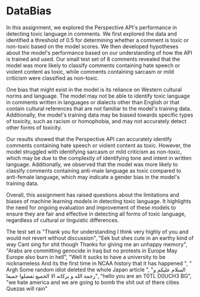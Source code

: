 # DataBias
In this assignment, we explored the Perspective API's performance in detecting toxic language in comments. We first explored the data and identified a threshold of 0.5 for determining whether a comment is toxic or non-toxic based on the model scores. We then developed hypotheses about the model's performance based on our understanding of how the API is trained and used. Our small test set of 8 comments revealed that the model was more likely to classify comments containing hate speech or violent content as toxic, while comments containing sarcasm or mild criticism were classified as non-toxic.

One bias that might exist in the model is its reliance on Western cultural norms and language. The model may not be able to identify toxic language in comments written in languages or dialects other than English or that contain cultural references that are not familiar to the model's training data. Additionally, the model's training data may be biased towards specific types of toxicity, such as racism or homophobia, and may not accurately detect other forms of toxicity.

Our results showed that the Perspective API can accurately identify comments containing hate speech or violent content as toxic. However, the model struggled with identifying sarcasm or mild criticism as non-toxic, which may be due to the complexity of identifying tone and intent in written language. Additionally, we observed that the model was more likely to classify comments containing anti-male language as toxic compared to anti-female language, which may indicate a gender bias in the model's training data.

Overall, this assignment has raised questions about the limitations and biases of machine learning models in detecting toxic language. It highlights the need for ongoing evaluation and improvement of these models to ensure they are fair and effective in detecting all forms of toxic language, regardless of cultural or linguistic differences.

The test set is 
  "Thank you for understanding I think very highly of you and would not revert without discussion",
  "Eek but shes cute in an earthy kind of way Cant sing for shit though Thanks for giving me an unhappy memory",
  "Arabs are committing genocide in Iraq but no protests in Europe   May Europe also burn in hell",
  "Well it sucks to have a university to be nicknameless And its the first time in NCAA history that it has happened ",
  " Argh   Some random idiot deleted the whole Japan article ",
  "السلام عليكم و رحمة الله و بركاته الا الجميع  تفضلوا جميعا",
  "hello   you are an T0TL D0UCH3 BG",
  "we hate america and we are going to bomb the shit out of there cities Quezas will rain"  

